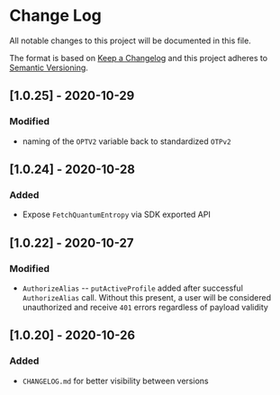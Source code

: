 # Change Log

All notable changes to this project will be documented in this file.

The format is based on [Keep a Changelog](http://keepachangelog.com/)
and this project adheres to [Semantic Versioning](http://semver.org/).


## [1.0.25] - 2020-10-29

### Modified

- naming of the `OPTV2` variable back to standardized `OTPv2`

## [1.0.24] - 2020-10-28

### Added

- Expose `FetchQuantumEntropy` via SDK exported API

## [1.0.22] - 2020-10-27

### Modified

- `AuthorizeAlias` -- `putActiveProfile` added after successful `AuthorizeAlias` call. Without this present, a user will be considered unauthorized and receive `401` errors regardless of payload validity

## [1.0.20] - 2020-10-26

### Added

- `CHANGELOG.md` for better visibility between versions
